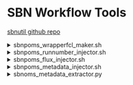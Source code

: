 # SBN Workflow Tools

[sbnutil github repo](https://github.com/SBNSoftware/sbnutil)

<details>
<summary>sbnpoms_wrapperfcl_maker.sh</summary>
<br>
Purpose: Make an empty wrapper fcl file.<br>
<br>
Usage: sbnpoms_wrapperfcl_maker.sh [options]<br>
<br>
Options:<br>
<br>
-h|-?|--help        - Print help message.<br>
--fclname &lt;fcl&gt;     - Wrapped fcl file.<br>
--wrappername &lt;fcl&gt; - Wrapper fcl file.<br>  
<br>
</details>

<details>
<summary>sbnpoms_runnumber_injector.sh</summary>
<br>
Purpose: Append run and subrun overrides to fcl file.<br>
         Subrun follows \$PROCESS+1, and wraps by incrementing<br>
         the run number when the subrun exceeds the maximum.<br>
<br>
Usage: sbnpoms_runnumber_injector.sh [options]<br>
<br>
Options:<br>
<br>
-h|-?|--help          - Print help message.<br>
--fcl &lt;fcl&gt;           - Fcl file to append (default standard output).<br>
--subruns_per_run &lt;n&gt; - Number of subruns per run (default 100).<br>
--process &lt;process&gt;   - Specify process number (default \$PROCESS).<br>
--run &lt;run&gt;           - Specify base run number (default 1).<br>
<br>
</details>

<details>
<summary>sbnpoms_flux_injector.sh</summary>
<br>
Purpose: Add genie flux-related overrides to fcl file.<br>
<br>
Usage: sbnpoms_flux_injector.sh [options]<br>
<br>
Options:<br>
<br>
-h|-?|--help                - Print help message.<br>
--fcl &lt;fcl&gt;                 - Fcl file to append (default standard output).<br>
--flux_copy_method &lt;method&gt; - Flux copy method (default "IFDH").<br>
--max_flux_file_mb &lt;n&gt;      - Maximum size of flux files to copy (default GENIEGen decides).<br>
<br>
</details>

<details>
<summary>sbnpoms_metadata_injector.sh</summary>
<br>
Purpose: Append SAM metadata overrides to a fcl file.<br>
<br>
Usage: sbnpoms_metadata_injector.sh [options]<br>
<br>
General options:<br>
<br>
-h|-?|--help                  - Print help message.<br>
--inputfclname &lt;fcl file&gt;     - Fcl file to append to.<br>
<br>
Options for overriding SAM built-in metadata (service FileCatalogMetadata).<br>
<br>
--mdappfamily &lt;family&gt;        - Application family.<br>
--mdappversion &lt;version&gt;      - Appliction version.<br>
--mdfiletype &lt;file_type&gt;      - File type.<br>
--mdruntype &lt;run_type&gt;        - Run type.<br>
--mdgroupname &lt;group&gt;         - Group.<br>
<br>
Options for overriding experiment-specific metadata.<br>
<br>
--mdfclname &lt;fcl file&gt;        - Fcl file name to store in metadata.<br>
--mdprojectname &lt;project&gt;     - Project name.<br>
--mdprojectstage &lt;stage&gt;      - Project stage.<br>
--mdprojectversion &lt;version&gt;  - Project version.<br>
--mdprojectsoftware &lt;product&gt; - Top level ups product.<br>
--mdproductionname &lt;campaign&gt; - Campaign name.<br>
--mdproductiontype &lt;type&gt;     - Campaign type.<br>
<br>
Options for non-artroot files.<br>
<br>
--tfilemdjsonname &lt;json name&gt; - Name of TFile json file.<br>
--cafname         &lt;caf name&gt;  - Name of caf file.<br>
<br>
</details>

<details>
<summary>sbnoms_metadata_extractor.py</summary>
<br>
Purpose: SAM metadata extractor for artroot and non-artroot files.<br>
         Use sam_metadata_dumper to extract internal sam metadata from<br>
         artroot files.  Otherwise, read metadata from associated .json<br>
         file.  Json format metadata written to standard output.<br>
<br>
Usage:<br>
<br>
sbnpoms_metadata_extractor.py [options] <file><br>
<br>
Arguments:<br>
<br>
&lt;file&gt; - Path of file.<br>
<br>
Options:<br>
<br>
-h|--help - Print help.<br>
-e|--experiment &lt;exp&gt; - Experiment (default $SAM_EXPERIMENT).<br>
<br>
</details>
